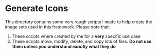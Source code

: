 # Generate Icons

This directory contains some very rough scripts I made to help create the image sets used in this framework. Please note that:

1. These scripts where created by me for a **very** specific use case
2. These scripts move, modify, delete, and copy lots of files. **Do not use them unless you understand *exactly* what they do**
